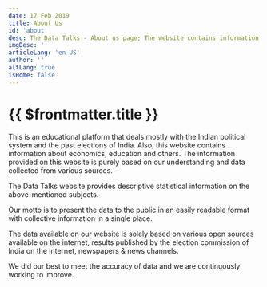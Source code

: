 ```yaml
---
date: 17 Feb 2019
title: About Us
id: 'about'
desc: The Data Talks - About us page; The website contains information about politics, economics, education & others.
imgDesc: ''
articleLang: 'en-US'
author: ''
altLang: true
isHome: false
---
```


# {{ $frontmatter.title }}

This is an educational platform that deals mostly with the Indian
political system and the past elections of India. Also, this website
contains information about economics, education and others. The
information provided on this website is purely based on our
understanding and data collected from various sources.

The Data Talks website provides descriptive statistical information
on the above-mentioned subjects. <!-- And we are trying to touch inferential statistics of some areas. -->

Our motto is to present the data to the public in an easily readable
format with collective information in a single place.

The data available on our website is solely based on various open
sources available on the internet, results published by the election
commission of India on the internet, newspapers & news channels.

We did our best to meet the accuracy of data and we are continuously
working to improve.

<style>
   
</style>